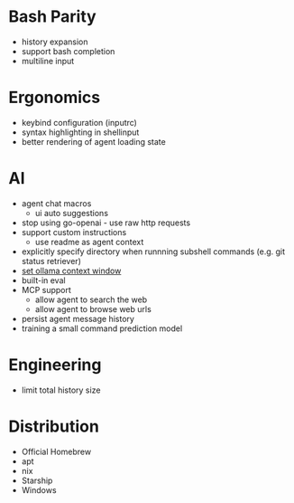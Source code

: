 # Bash Parity

- history expansion
- support bash completion
- multiline input

# Ergonomics

- keybind configuration (inputrc)
- syntax highlighting in shellinput
- better rendering of agent loading state

# AI

- agent chat macros
  - ui auto suggestions
- stop using go-openai - use raw http requests
- support custom instructions
  - use readme as agent context
- explicitly specify directory when runnning subshell commands (e.g. git status retriever)
- [set ollama context window](https://github.com/ollama/ollama/pull/6504)
- built-in eval
- MCP support
  - allow agent to search the web
  - allow agent to browse web urls
- persist agent message history
- training a small command prediction model

# Engineering

- limit total history size

# Distribution

- Official Homebrew
- apt
- nix
- Starship
- Windows
